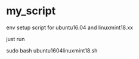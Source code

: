 # my_script

env setup script for ubuntu16.04 and linuxmint18.xx

just run 

sudo bash ubuntu1604linuxmint18.sh
